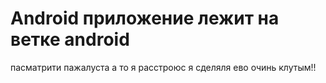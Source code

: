 # Android приложение лежит на ветке android
пасматрити пажалуста а то я расстроюс я сделяля ево очинь клутым!!

